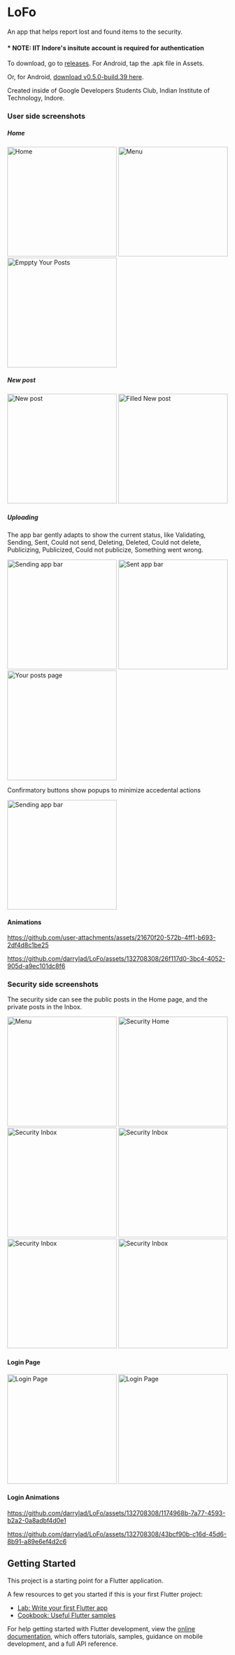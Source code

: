 # LoFo

An app that helps report lost and found items to the security.

#### * NOTE: IIT Indore's insitute account is required for authentication

To download, go to [releases](https://github.com/darrylad/LoFo/releases). For Android, tap the .apk file in Assets.

Or, for Android, [download v0.5.0-build.39 here](https://github.com/darrylad/LoFo/releases/download/v0.5.0-build.39/app-arm64-v8a-release.apk).

Created inside of Google Developers Students Club, Indian Institute of Technology, Indore.

### User side screenshots

##### Home

<img width="250" alt="Home" src="https://github.com/darrylad/LoFo/assets/132708308/53238ada-27bb-422b-bc52-5871d5e53c7e"> <img width="250" alt="Menu" src="https://github.com/darrylad/LoFo/assets/132708308/8a6d2ed1-5855-4787-9395-f085b702d9f0"> <img width="250" alt="Emppty Your Posts" src="https://github.com/darrylad/LoFo/assets/132708308/34a6d27e-8023-4eed-b216-2a1c1f568b2a">

##### New post

<img width="250" alt="New post" src="https://github.com/darrylad/LoFo/assets/132708308/0a3405f2-fd1e-4d73-a332-b71bbb8d0e05"> <img width="250" alt="Filled New post" src="https://github.com/darrylad/LoFo/assets/132708308/25cbb729-756f-4b39-93ef-f3c8990f2b54">

##### Uploading

The app bar gently adapts to show the current status, like Validating, Sending, Sent, Could not send, Deleting, Deleted, Could not delete, Publicizing, Publicized, Could not publicize, Something went wrong.

<img width="250" alt="Sending app bar" src="https://github.com/darrylad/LoFo/assets/132708308/dec6774a-5752-4c30-b30f-36e1b5fa80fe"> <img width="250" alt="Sent app bar" src="https://github.com/darrylad/LoFo/assets/132708308/15a9741f-9566-4fb3-b10d-a1d94cf59769"> <img width="250" alt="Your posts page" src="https://github.com/darrylad/LoFo/assets/132708308/8b97a214-36d8-47de-a7f5-c73046e9fef0">

Confirmatory buttons show popups to minimize accedental actions

<img width="250" alt="Sending app bar" src="https://github.com/darrylad/LoFo/assets/132708308/36d96a95-9247-469f-82fc-9b0fbe3c5a6b">

#### Animations

<https://github.com/user-attachments/assets/21670f20-572b-4ff1-b693-2df4d8c1be25>

<https://github.com/darrylad/LoFo/assets/132708308/26f117d0-3bc4-4052-905d-a9ec101dc8f6>

### Security side screenshots

The security side can see the public posts in the Home page, and the private posts in the Inbox.

<img width="250" alt="Menu" src="https://github.com/darrylad/LoFo/assets/132708308/3560dd58-e60a-48fa-96c2-54034a73c648"> <img width="250" alt="Security Home" src="https://github.com/darrylad/LoFo/assets/132708308/e9e27bbe-3def-469a-80c5-f939f2bd46eb"> <img width="250" alt="Security Inbox" src="https://github.com/darrylad/LoFo/assets/132708308/13bc4deb-abde-457b-a9a1-e472b42ae75f">
<img width="250" alt="Security Inbox" src="https://github.com/darrylad/LoFo/assets/132708308/53f56dbf-cb0f-429a-b875-254059a995cd"> <img width="250" alt="Security Inbox" src="https://github.com/darrylad/LoFo/assets/132708308/b9a19107-4ec6-4c11-bab5-673fab204538"> <img width="250" alt="Security Inbox" src="https://github.com/darrylad/LoFo/assets/132708308/b972a927-56fa-4d7d-88b5-94295e8324e3">

#### Login Page

<img width="250" alt="Login Page" src="https://github.com/darrylad/LoFo/assets/132708308/131a5ee8-eb83-484e-bca5-2b4b4e4213c4"> <img width="250" alt="Login Page" src="https://github.com/darrylad/LoFo/assets/132708308/3a161baa-2006-4e29-9414-170593f4a938">

#### Login Animations

<https://github.com/darrylad/LoFo/assets/132708308/1174968b-7a77-4593-b2a2-0a8adbf4d0e1>

<https://github.com/darrylad/LoFo/assets/132708308/43bcf90b-c16d-45d6-8b91-a89e6ef4d2c6>

## Getting Started

This project is a starting point for a Flutter application.

A few resources to get you started if this is your first Flutter project:

- [Lab: Write your first Flutter app](https://docs.flutter.dev/get-started/codelab)
- [Cookbook: Useful Flutter samples](https://docs.flutter.dev/cookbook)

For help getting started with Flutter development, view the
[online documentation](https://docs.flutter.dev/), which offers tutorials,
samples, guidance on mobile development, and a full API reference.
